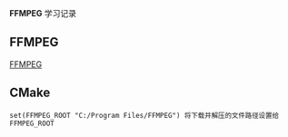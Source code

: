 **FFMPEG** 学习记录

## FFMPEG
[FFMPEG](https://ffmpeg.org/)

## CMake
```
set(FFMPEG_ROOT "C:/Program Files/FFMPEG") 将下载并解压的文件路径设置给 FFMPEG_ROOT
```

